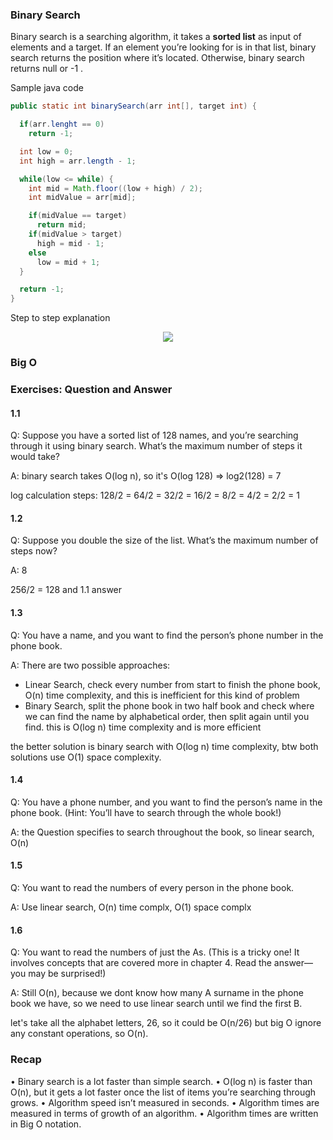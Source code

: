 ### Binary Search

Binary search is a searching algorithm, it takes a **sorted list** as input of elements and a target. If an element you’re
looking for is in that list, binary search returns the position where it’s located. Otherwise, binary search returns null or -1 .

Sample java code

```java
public static int binarySearch(arr int[], target int) {

  if(arr.lenght == 0)
    return -1;

  int low = 0;
  int high = arr.length - 1;

  while(low <= while) {
    int mid = Math.floor((low + high) / 2);
    int midValue = arr[mid];

    if(midValue == target)
      return mid;
    if(midValue > target)
      high = mid - 1;
    else
      low = mid + 1;
  }

  return -1;
}
````

Step to step explanation

<p align="center">
  <img src="https://github.com/bozzelliandrea/grokking-algorithms/assets/74464364/e2f4fc95-b10c-4426-95fe-f7a7934e6621" />
</p>

### Big O

### Exercises: Question and Answer

#### 1.1 
Q: Suppose you have a sorted list of 128 names, and you’re searching
through it using binary search. What’s the maximum number of
steps it would take?

A: binary search takes O(log n), so it's O(log 128) => log2(128) = 7

log calculation steps: 128/2 = 64/2 = 32/2 = 16/2 = 8/2 = 4/2 = 2/2 = 1

#### 1.2
Q: Suppose you double the size of the list. What’s the maximum
number of steps now?

A: 8

256/2 = 128 and 1.1 answer

#### 1.3

Q: You have a name, and you want to find the person’s phone number
in the phone book.

A: There are two possible approaches:
  - Linear Search, check every number from start to finish the phone book, O(n) time complexity, and this is inefficient for this kind of problem
  - Binary Search, split the phone book in two half book and check where we can find the name by alphabetical order, then split again until you find.
    this is O(log n) time complexity and is more efficient

  the better solution is binary search with O(log n) time complexity, btw both solutions use O(1) space complexity.

#### 1.4

Q: You have a phone number, and you want to find the person’s name
in the phone book. (Hint: You’ll have to search through the whole
book!)

A: the Question specifies to search throughout the book, so linear search, O(n)

#### 1.5

Q: You want to read the numbers of every person in the phone book.

A: Use linear search, O(n) time complx, O(1) space complx

#### 1.6

Q: You want to read the numbers of just the As. (This is a tricky one!
It involves concepts that are covered more in chapter 4. Read the
answer—you may be surprised!)

A: Still O(n), because we dont know how many A surname in the phone book we have, so we need to use linear search until we find the first B.

  let's take all the alphabet letters, 26, so it could be O(n/26) but big O ignore any constant operations, so O(n).

### Recap
• Binary search is a lot faster than simple search.
• O(log n) is faster than O(n), but it gets a lot faster once the list of
items you’re searching through grows.
• Algorithm speed isn’t measured in seconds.
• Algorithm times are measured in terms of growth of an algorithm.
• Algorithm times are written in Big O notation.

